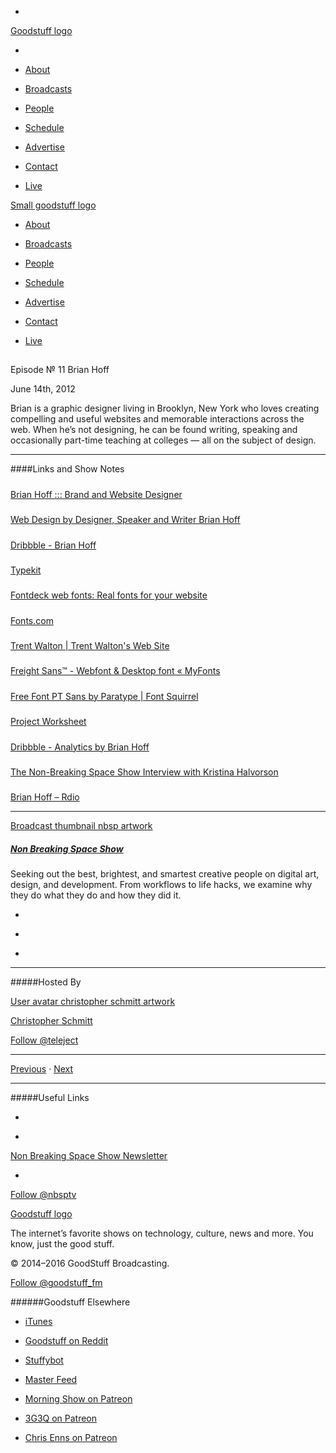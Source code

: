 

-
[Goodstuff logo](http://www.goodstuff.fm/)[](/assets/goodstuff_logo-17c1fe6f378352de5d7345f76152130b.svg)

-


-  [About](/about)

-  [Broadcasts](/broadcasts)

-  [People](/people)

-  [Schedule](/schedule)

-  [Advertise](/advertise)

-  [Contact](/contact)

-  [Live](/live)


[Small goodstuff logo](http://www.goodstuff.fm/)[](/assets/small_goodstuff_logo-bf032e72b9ec41494f4d90905f1ad619.svg)


-  [About](/about)

-  [Broadcasts](/broadcasts)

-  [People](/people)

-  [Schedule](/schedule)

-  [Advertise](/advertise)

-  [Contact](/contact)

-  [Live](/live)


##
Episode № 11
Brian Hoff


June 14th, 2012


Brian is a graphic designer living in Brooklyn, New York who loves creating compelling and useful websites and memorable interactions across the web. When he’s not designing, he can be found writing, speaking and occasionally part-time teaching at colleges — all on the subject of design.


------------------------------


####Links and Show Notes

#####
[Brian Hoff ::: Brand and Website Designer](http://brianhoff.net/)


#####
[Web Design by Designer, Speaker and Writer Brian Hoff](http://www.thedesigncubicle.com/)


#####
[Dribbble - Brian Hoff](http://dribbble.com/behoff)


#####
[Typekit](https://typekit.com/)


#####
[Fontdeck web fonts: Real fonts for your website](http://fontdeck.com/)


#####
[Fonts.com](http://www.fonts.com/)


#####
[Trent Walton | Trent Walton's Web Site](http://trentwalton.com/)


#####
[Freight Sans™ - Webfont & Desktop font « MyFonts](http://www.myfonts.com/fonts/garagefonts/freight-sans/)


#####
[Free Font PT Sans by Paratype | Font Squirrel](http://www.fontsquirrel.com/fonts/PT-Sans)


#####
[Project Worksheet](http://bhoff.wufoo.com/forms/project-worksheet/)


#####
[Dribbble - Analytics by Brian Hoff](http://dribbble.com/shots/229595-Analytics)


#####
[The Non-Breaking Space Show Interview with Kristina Halvorson](http://nonbreakingspace.tv/kristina-halvorson/)


#####
[Brian Hoff – Rdio](http://www.rdio.com/people/behoff/)


------------------------------


[Broadcast thumbnail nbsp artwork](/nbsp)[](https://goodstuffs3.s3.amazonaws.com/uploads/broadcast/image/19/broadcast_thumbnail_nbsp_artwork.png)

##### [Non Breaking Space Show](/nbsp)


Seeking out the best, brightest, and smartest creative people on digital art, design, and development. From workflows to life hacks, we examine why they do what they do and how they did it.

-
[](http://itunes.apple.com/us/podcast/the-non-breaking-space-show/id507162981)

-
[](http://feeds.goodstuff.fm/nbsp)

-
[](mailto:chris@goodstuff.fm?cc=sponsorship%40goodstuff.fm&subject=%5BGoodStuff%20FM%5D%20Sponsorship%20Inquiry%20for%20Non%20Breaking%20Space%20Show)


------------------------------


#####Hosted By


[User avatar christopher schmitt artwork](/people/christopher-schmitt)[](https://goodstuffs3.s3.amazonaws.com/uploads/user/avatar/20/user_avatar_christopher-schmitt_artwork.png)

[Christopher Schmitt](/people/christopher-schmitt)


[Follow @teleject](https://twitter.com/teleject)


------------------------------


[Previous](/nbsp/10)
&middot;
[Next](/nbsp/12)


------------------------------


#####Useful Links

-
[](mailto:chris@goodstuff.fm?subject=%5BGoodstuff%20FM%5D%20Feedback%20for%20Non%20Breaking%20Space%20Show)

-
[Non Breaking Space Show Newsletter](http://www.goodstuff.fm/nbsp/newsletter)


-
[Follow @nbsptv](https://twitter.com/nbsptv)


[Goodstuff logo](http://www.goodstuff.fm/)[](/assets/goodstuff_logo-17c1fe6f378352de5d7345f76152130b.svg)


The internet’s favorite shows on technology, culture, news and more. You know, just the good stuff.


&copy; 2014&ndash;2016 GoodStuff Broadcasting.

[Follow @goodstuff_fm](https://twitter.com/goodstufffm)


######Goodstuff Elsewhere

-  [iTunes](https://itunes.apple.com/us/artist/goodstuff-fm/id843385597?mt=2)

-  [Goodstuff on Reddit](https://www.reddit.com/r/Goodstuff_fm/)

-  [Stuffybot](http://stuffybot.goodstuff.fm)

-  [Master Feed](/master/feed)

-  [Morning Show on Patreon](https://www.patreon.com/morningshow)

-  [3G3Q on Patreon](https://www.patreon.com/3g3q)

-  [Chris Enns on Patreon](https://www.patreon.com/ichris)
